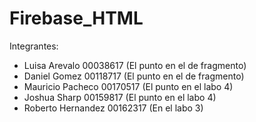 # Firebase_HTML

Integrantes:
- Luisa Arevalo  00038617 (El punto en el de fragmento)
- Daniel Gomez 00118717 (El punto en el de fragmento)
- Mauricio Pacheco 00170517 (El punto en el labo 4)
- Joshua Sharp 00159817 (El punto en el labo 4)
- Roberto Hernandez 00162317 (En el labo 3)
